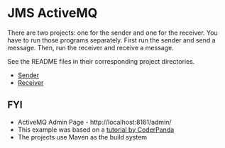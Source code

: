 # JMS ActiveMQ

There are two projects: one for the sender and one for the receiver. You have to run those programs separately. First run the sender and send a message. Then, run the receiver and receive a message.

See the README files in their corresponding project directories.

* [Sender](jms-activemq-sender)
* [Receiver](jms-activemq-receiver)

## FYI

* ActiveMQ Admin Page - http://localhost:8161/admin/
* This example was based on a [tutorial by CoderPanda](http://www.coderpanda.com/jms-example-using-apache-activemq/)
* The projects use Maven as the build system
